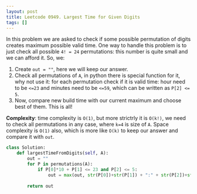 ```yaml
---
layout: post
title: Leetcode 0949. Largest Time for Given Digits
tags: []
---
```


In this problem we are asked to check if some possible permutation of digits creates maximum possible valid time. One way to handle this problem is to just check all possible `4! = 24` permutations: this number is quite small and we can afford it. So, we:

1. Create `out = ""`, here we will keep our answer.
2. Check all permutations of `A`, in python there is special function for it, why not use it: for each permutation check if it is valid time: hour need to be `<=23` and minutes need to be `<=59`, which can be written as `P[2] <= 5`.
3. Now, compare new build time with our current maximum and choose best of them. This is all!

**Complexity**: time complexity is `O(1)`, but more strictrly it is `O(k!)`, we need to check all permutations in any case, where `k=4` is size of `A`. Space complexity is `O(1)` also, which is more like `O(k)` to keep our answer and compare it with `out`.

```python
class Solution:
    def largestTimeFromDigits(self, A):
        out = ""
        for P in permutations(A):
            if P[0]*10 + P[1] <= 23 and P[2] <= 5:
                out = max(out, str(P[0])+str(P[1]) + ":" + str(P[2])+str(P[3]))
        
        return out
```
